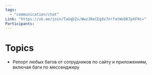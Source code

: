 ```yaml
---
tags:
  - "communication/chat"
Link: "https://vk.me/join/TaGqbZv/WwzJReCEg9x7nrfatWvDK7pXF9c="
Participants:
---
```

# Topics
- Репорт любых багов от сотрудников по сайту и приложениям, включая баги по мессенджеру
